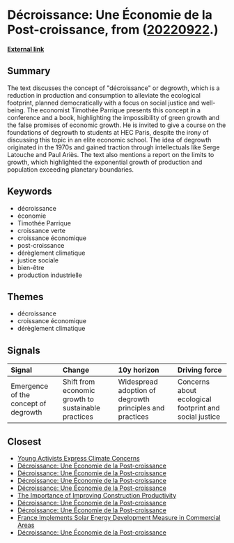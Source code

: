# __Décroissance: Une Économie de la Post-croissance__, from ([20220922](https://kghosh.substack.com/p/20220922).)

__[External link](https://www.lemonde.fr/campus/article/2022/09/22/ralentir-ou-perir-la-decroissance-theme-de-rentree-a-hec_6142734_4401467.html?utm_term=Autofeed&utm_medium=Social&utm_source=Twitter#Echobox=1663848304)__



## Summary

The text discusses the concept of "décroissance" or degrowth, which is a reduction in production and consumption to alleviate the ecological footprint, planned democratically with a focus on social justice and well-being. The economist Timothée Parrique presents this concept in a conference and a book, highlighting the impossibility of green growth and the false promises of economic growth. He is invited to give a course on the foundations of degrowth to students at HEC Paris, despite the irony of discussing this topic in an elite economic school. The idea of degrowth originated in the 1970s and gained traction through intellectuals like Serge Latouche and Paul Ariès. The text also mentions a report on the limits to growth, which highlighted the exponential growth of production and population exceeding planetary boundaries.

## Keywords

* décroissance
* économie
* Timothée Parrique
* croissance verte
* croissance économique
* post-croissance
* dérèglement climatique
* justice sociale
* bien-être
* production industrielle

## Themes

* décroissance
* croissance économique
* dérèglement climatique

## Signals

| Signal                               | Change                                              | 10y horizon                                              | Driving force                                          |
|:-------------------------------------|:----------------------------------------------------|:---------------------------------------------------------|:-------------------------------------------------------|
| Emergence of the concept of degrowth | Shift from economic growth to sustainable practices | Widespread adoption of degrowth principles and practices | Concerns about ecological footprint and social justice |

## Closest

* [Young Activists Express Climate Concerns](a33285a958e1c67e274803ca7ce0bec2)
* [Décroissance: Une Économie de la Post-croissance](94317d62a04e47f7d4873cfe17190e81)
* [Décroissance: Une Économie de la Post-croissance](94317d62a04e47f7d4873cfe17190e81)
* [Décroissance: Une Économie de la Post-croissance](94317d62a04e47f7d4873cfe17190e81)
* [Décroissance: Une Économie de la Post-croissance](94317d62a04e47f7d4873cfe17190e81)
* [The Importance of Improving Construction Productivity](68cc2d738ed662aeee3670d8327d7d5f)
* [Décroissance: Une Économie de la Post-croissance](94317d62a04e47f7d4873cfe17190e81)
* [Décroissance: Une Économie de la Post-croissance](94317d62a04e47f7d4873cfe17190e81)
* [France Implements Solar Energy Development Measure in Commercial Areas](a162b36d09b081d7de751a64db66fb63)
* [Décroissance: Une Économie de la Post-croissance](94317d62a04e47f7d4873cfe17190e81)
